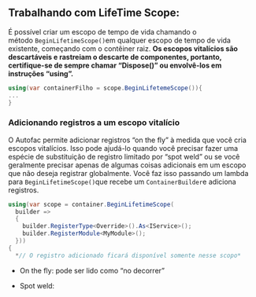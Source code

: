 ## Trabalhando com LifeTime Scope:

É possível criar um escopo de tempo de vida chamando o método `BeginLifetimeScope()`em qualquer escopo de tempo de vida existente, começando com o contêiner raiz. **Os escopos vitalícios são descartáveis e rastreiam o descarte de componentes, portanto, certifique-se de sempre chamar “Dispose()” ou envolvê-los em instruções “using”.**

```csharp
using(var containerFilho = scope.BeginLifetemeScope()){
...
}
```

### **Adicionando registros a um escopo vitalício**

O Autofac permite adicionar registros “on the fly” à medida que você cria escopos vitalícios. Isso pode ajudá-lo quando você precisar fazer uma espécie de substituição de registro limitado por “spot weld” ou se você geralmente precisar apenas de algumas coisas adicionais em um escopo que não deseja registrar globalmente. Você faz isso passando um lambda para `BeginLifetimeScope()`que recebe um `ContainerBuilder`e adiciona registros.

```csharp
using(var scope = container.BeginLifetimeScope(
  builder =>
  {
    builder.RegisterType<Override>().As<IService>();
    builder.RegisterModule<MyModule>();
  }))
{
  *// O registro adicionado ficará disponível somente nesse scopo*
```

* On the fly: pode ser lido como “no decorrer”

* Spot weld: